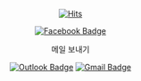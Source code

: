 <div align=center>
  
[![Hits](https://hits.seeyoufarm.com/api/count/incr/badge.svg?url=https%3A%2F%2Fgithub.com%2Fbanb3515%2F&count_bg=%235BB418&title_bg=%232EB5FC&icon=csharp.svg&icon_color=%235E25BE&title=%EB%B0%A9%EB%AC%B8%EC%9E%90&edge_flat=false)](https://hits.seeyoufarm.com)

[![Facebook Badge](https://img.shields.io/badge/Facebook-1877f2?style=flat-square&logo=facebook&logoColor=white&link=https://www.facebook.com/banb3515)](https://www.facebook.com/banb3515)

메일 보내기

[![Outlook Badge](https://img.shields.io/badge/Outlook-0078D4?style=flat-square&logo=Microsoft-Outlook&logoColor=white&link=mailto:banb3515@outlook.kr)](mailto:banb3515@outlook.kr) [![Gmail Badge](https://img.shields.io/badge/Gmail-d14836?style=flat-square&logo=Gmail&logoColor=white&link=mailto:banb3515@gmail.com)](mailto:banb3515@gmail.com)

</div>
